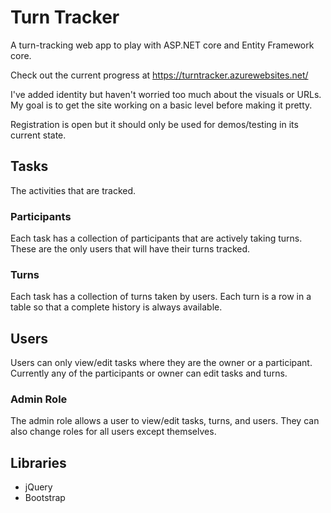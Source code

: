 # Turn Tracker
A turn-tracking web app to play with ASP.NET core and Entity Framework core.

Check out the current progress at https://turntracker.azurewebsites.net/

I've added identity but haven't worried too much about the visuals or URLs. My goal is to get the site working on a basic level before making it pretty.

Registration is open but it should only be used for demos/testing in its current state.

## Tasks
The activities that are tracked.

### Participants
Each task has a collection of participants that are actively taking turns. These are the only users that will have their turns tracked.

### Turns
Each task has a collection of turns taken by users. Each turn is a row in a table so that a complete history is always available.

## Users
Users can only view/edit tasks where they are the owner or a participant. Currently any of the participants or owner can edit tasks and turns.

### Admin Role
The admin role allows a user to view/edit tasks, turns, and users. They can also change roles for all users except themselves.

## Libraries
- jQuery
- Bootstrap
